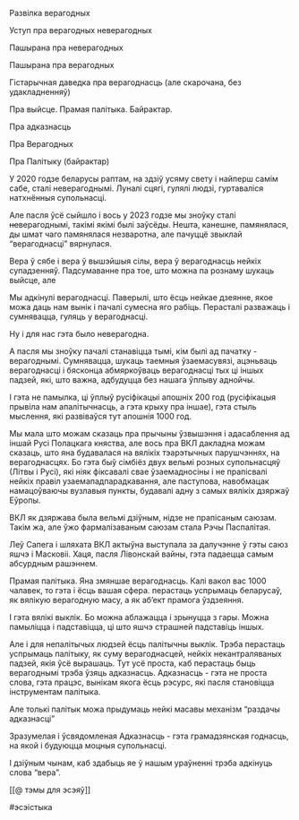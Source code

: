 Развілка верагодных

Уступ пра верагодных неверагодных

Пашырана пра неверагодных

Пашырана пра верагодных

Гістарычная даведка пра верагоднасць (але скарочана, без удакладненняў)

Пра выйсце. Прамая палітыка. Байрактар.

Пра адказнасць

Пра Верагодных

Пра Палітыку (байрактар)

У 2020 годзе беларусы раптам, на здзіў усяму свету і найперш самім сабе, сталі неверагоднымі. Луналі сцягі, гулялі людзі, гуртаваліся натхнённыя супольнасці.

Але пасля ўсё сыйшло і вось у 2023 годзе мы зноўку сталі ~~не~~верагоднымі, такімі якімі былі заўсёды. Нешта, канешне, памянялася, ды шмат чаго памянялася незваротна, але пачуццё звыклай “верагоднасці” вярнулася.

Вера ў сябе і вера ў вышэйшыя сілы, вера ў верагоднасць нейкіх супадзенняў. Падсумаванне пра тое, што можна па рознаму шукаць выйсце, але

Мы адкінулі верагоднасці. Паверылі, што ёсць нейкае дзеянне, якое можа даць нам вынік і пачалі сумесна яго рабіць. Перасталі разважаць і сумнявацца, гуляць у верагоднасці.

Ну і для нас гэта было неверагодна.

А пасля мы зноўку пачалі станавіцца тымі, кім былі ад пачатку - верагоднымі. Сумнявацца, шукаць таемныя ўзаемасувязі, ацэньваць верагоднасці і бясконца абмяркоўваць верагоднасці тых ці іншых падзей, які, што важна, адбудуцца без нашага ўплыву аднойчы.

І гэта не памылка, ці ўплыў русіфікацыі апошніх 200 год (русіфікацыя прывіла нам апалітычнасць, а гэта крыху пра іншае), гэта стыль мыслення, які развіваўся тут апошнія 1000 год.

Мы мала што можам сказаць пра прычыны ўзвышэння і адасаблення ад іншай Русі Полацкага княства, але вось пра ВКЛ дакладна можам сказаць, што яна будавалася на вялікіх тэарэтычных парушчэннях, на верагоднасцях. Бо гэта быў сімбіёз двух вельмі розных супольнасцяў (Літвы і Русі), які ніяк фіксавалі свае ўзаемадносіны і не прапісвалі нейкіх правіл узаемападпарадкавання, але паступова, навобмацак намацоўваючы вузлавыя пункты, будавалі адну з самых вялікіх дзяржаў Еўропы.

ВКЛ як дзяржава была вельмі дзіўным, нідзе не прапісаным саюзам. Такім жа, але ўжо фармалізаваным саюзам стала Рэчы Паспалітая.

Леў Сапега і шляхата ВКЛ актыўна выступала за далучэнне ў гэты саюз яшчэ і Масковіі. Хаця, пасля Лівонскай вайны, гэта падаецца самым абсурдным рашэннем.

Прамая палітыка. Яна змяншае верагоднасць. Калі вакол вас 1000 чалавек, то гэта і ёсць вашая сфера. перастаць успрымаць беларусаў, як вялікую верагодную масу, а як аб’ект прамога ўздзеяння.

І гэта вялікі выклік. Бо можна аблажацца і зрынуцца з гары. Можна памыліцца і падставіцца, ці што яшчэ страшней падставіць іншых.

Але і для непалітычых людзей ёсць палітычны выклік. Трэба перастаць успрымаць палітыку, як суму верагоднасцей, нейкіх некантраляваных падзей, якія ўсё вырашаць. Тут усё проста, каб перастаць быць верагоднымі трэба ўзяць адказнасць. Адказнасць - гэта не проста слова, гэта працэс, вынікам якога ёсць рэсурс, які пасля становіцца інструментам палітыка.

Але толькі палітык можа прыдумаць нейкі масавы механізм “раздачы адказнасці”

Зразумелая і ўсвядомленая Адказнасць - гэта грамадзянская годнасць, на якой і будуюцца моцныя супольнасці.

І дзіўным чынам, каб здабыць яе ў нашым ураўненні трэба адкінуць слова “вера”.


[[@ тэмы для эсэяў]]

#эсэістыка
